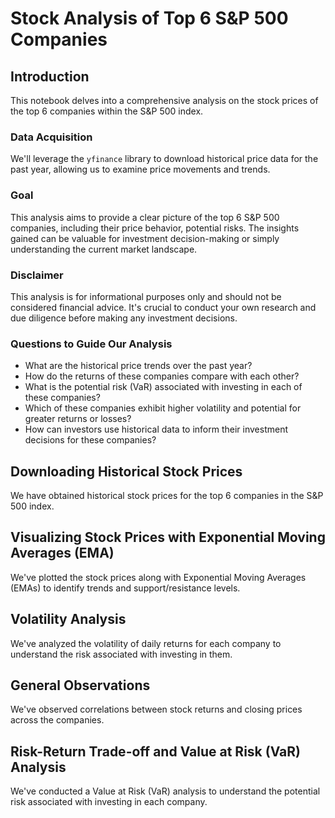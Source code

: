 # Stock Analysis of Top 6 S&P 500 Companies

## Introduction

This notebook delves into a comprehensive analysis on the stock prices of the top 6 companies within the S&P 500 index.

### Data Acquisition

We'll leverage the `yfinance` library to download historical price data for the past year, allowing us to examine price movements and trends.

### Goal

This analysis aims to provide a clear picture of the top 6 S&P 500 companies, including their price behavior, potential risks. The insights gained can be valuable for investment decision-making or simply understanding the current market landscape.

### Disclaimer

This analysis is for informational purposes only and should not be considered financial advice. It's crucial to conduct your own research and due diligence before making any investment decisions.

### Questions to Guide Our Analysis

- What are the historical price trends over the past year?
- How do the returns of these companies compare with each other?
- What is the potential risk (VaR) associated with investing in each of these companies?
- Which of these companies exhibit higher volatility and potential for greater returns or losses?
- How can investors use historical data to inform their investment decisions for these companies?

## Downloading Historical Stock Prices

We have obtained historical stock prices for the top 6 companies in the S&P 500 index.

## Visualizing Stock Prices with Exponential Moving Averages (EMA)

We've plotted the stock prices along with Exponential Moving Averages (EMAs) to identify trends and support/resistance levels.

## Volatility Analysis

We've analyzed the volatility of daily returns for each company to understand the risk associated with investing in them.

## General Observations

We've observed correlations between stock returns and closing prices across the companies.

## Risk-Return Trade-off and Value at Risk (VaR) Analysis

We've conducted a Value at Risk (VaR) analysis to understand the potential risk associated with investing in each company.

